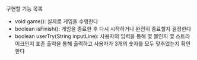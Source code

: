 구현할 기능 목록

- void game(): 실제로 게임을 수행한다
- boolean isFinish(): 게임을 종료한 후 다시 시작하거나 완전히 종료할지 결정한다
- boolean userTry(String inputLine): 사용자의 입력을 통해 몇 볼인지 몇 스트라이크인지 표준 출력을 통해 출력하고 사용자가 3개의 숫자를 모두 맞추었는지 확인한다